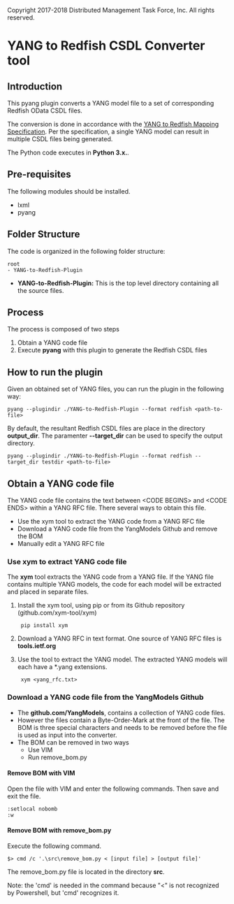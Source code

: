Copyright 2017-2018 Distributed Management Task Force, Inc. All rights reserved.

# YANG to Redfish CSDL Converter tool

## Introduction

This pyang plugin converts a YANG model file to a set of corresponding Redfish OData CSDL files.

The conversion is done in accordance with the [YANG to Redfish Mapping Specification](https://www.dmtf.org/sites/default/files/standards/documents/DSP0271_0.5.6.pdf).
Per the specification, a single YANG model can result in multiple CSDL files being generated. 

The Python code executes in **Python 3.x.**.

## Pre-requisites

The following modules should be installed.

* lxml
* pyang

## Folder Structure 

The code is organized in the following folder structure:

    root
    - YANG-to-Redfish-Plugin

 - **YANG-to-Redfish-Plugin:** This is the top level directory containing all the source files.

## Process

The process is composed of two steps

1. Obtain a YANG code file
2. Execute **pyang** with this plugin to generate the Redfish CSDL files

## How to run the plugin

Given an obtained set of YANG files, you can run the plugin in the following way:

    pyang --plugindir ./YANG-to-Redfish-Plugin --format redfish <path-to-file>

By default, the resultant Redfish CSDL files are place in the directory **output\_dir**. The paramenter **--target\_dir** can be used to specify the output directory.

    pyang --plugindir ./YANG-to-Redfish-Plugin --format redfish --target_dir testdir <path-to-file>

## Obtain a YANG code file

The YANG code file contains the text between <CODE BEGINS\> and <CODE ENDS\> within a YANG RFC file.  There several ways to obtain this file.

* Use the xym tool to extract the YANG code from a YANG RFC file
* Download a YANG code file from the YangModels Github and remove the BOM
* Manually edit a YANG RFC file

### Use xym to extract YANG code file

The **xym** tool extracts the YANG code from a YANG file.  If the YANG file contains multiple YANG models, the code for each model will be extracted and placed in separate files.

1. Install the xym tool, using pip or from its Github repository (github.com/xym-tool/xym)

        pip install xym

2. Download a YANG RFC in text format.  One source of YANG RFC files is **tools.ietf.org**
3. Use the tool to extract the YANG model.  The extracted YANG models will each have a *.yang extensions.

        xym <yang_rfc.txt>

### Download a YANG code file from the YangModels Github

* The **github.com/YangModels**, contains a collection of YANG code files.
* However the files contain a Byte-Order-Mark at the front of the file. The BOM is three special characters and needs to be removed before the file is used as input into the converter.
* The BOM can be removed in two ways
    * Use VIM
    * Run remove_bom.py

#### Remove BOM with VIM

Open the file with VIM and enter the following commands.  Then save and exit the file.

    :setlocal nobomb 
    :w

#### Remove BOM with remove_bom.py

Execute the following command.

    $> cmd /c '.\src\remove_bom.py < [input file] > [output file]'

The remove_bom.py file is located in the directory **src**.

Note: the 'cmd' is needed in the command because "<" is not recognized by Powershell, but 'cmd' recognizes it.
